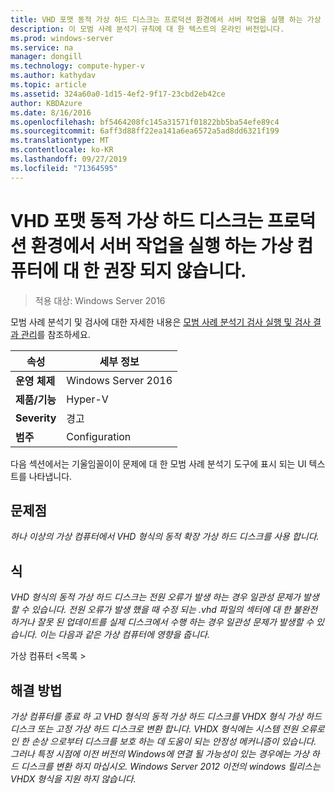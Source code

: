 ```yaml
---
title: VHD 포맷 동적 가상 하드 디스크는 프로덕션 환경에서 서버 작업을 실행 하는 가상 컴퓨터에 대 한 권장 되지 않습니다.
description: 이 모범 사례 분석기 규칙에 대 한 텍스트의 온라인 버전입니다.
ms.prod: windows-server
ms.service: na
manager: dongill
ms.technology: compute-hyper-v
ms.author: kathydav
ms.topic: article
ms.assetid: 324a60a0-1d15-4ef2-9f17-23cbd2eb42ce
author: KBDAzure
ms.date: 8/16/2016
ms.openlocfilehash: bf5464208fc145a31571f01822bb5ba54efe89c4
ms.sourcegitcommit: 6aff3d88ff22ea141a6ea6572a5ad8dd6321f199
ms.translationtype: MT
ms.contentlocale: ko-KR
ms.lasthandoff: 09/27/2019
ms.locfileid: "71364595"
---
```

# <a name="vhd-format-dynamic-virtual-hard-disks-are-not-recommended-for-virtual-machines-that-run-server-workloads-in-a-production-environment"></a>VHD 포맷 동적 가상 하드 디스크는 프로덕션 환경에서 서버 작업을 실행 하는 가상 컴퓨터에 대 한 권장 되지 않습니다.

>적용 대상: Windows Server 2016

모범 사례 분석기 및 검사에 대한 자세한 내용은 [모범 사례 분석기 검사 실행 및 검사 결과 관리](https://go.microsoft.com/fwlink/p/?LinkID=223177)를 참조하세요.  
  
|속성|세부 정보|  
|-|-|  
|**운영 체제**|Windows Server 2016|  
|**제품/기능**|Hyper-V|  
|**Severity**|경고|  
|**범주**|Configuration|  
  
다음 섹션에서는 기울임꼴이이 문제에 대 한 모범 사례 분석기 도구에 표시 되는 UI 텍스트를 나타냅니다.
  
## <a name="issue"></a>**문제점**  
*하나 이상의 가상 컴퓨터에서 VHD 형식의 동적 확장 가상 하드 디스크를 사용 합니다.*  
  
## <a name="impact"></a>**식**  
*VHD 형식의 동적 가상 하드 디스크는 전원 오류가 발생 하는 경우 일관성 문제가 발생할 수 있습니다. 전원 오류가 발생 했을 때 수정 되는 .vhd 파일의 섹터에 대 한 불완전 하거나 잘못 된 업데이트를 실제 디스크에서 수행 하는 경우 일관성 문제가 발생할 수 있습니다. 이는 다음과 같은 가상 컴퓨터에 영향을 줍니다.*  
  
가상 컴퓨터 \<목록 >  
  
## <a name="resolution"></a>**해결 방법**  
*가상 컴퓨터를 종료 하 고 VHD 형식의 동적 가상 하드 디스크를 VHDX 형식 가상 하드 디스크 또는 고정 가상 하드 디스크로 변환 합니다. VHDX 형식에는 시스템 전원 오류로 인 한 손상 으로부터 디스크를 보호 하는 데 도움이 되는 안정성 메커니즘이 있습니다. 그러나 특정 시점에 이전 버전의 Windows에 연결 될 가능성이 있는 경우에는 가상 하드 디스크를 변환 하지 마십시오. Windows Server 2012 이전의 windows 릴리스는 VHDX 형식을 지원 하지 않습니다.*  
  


